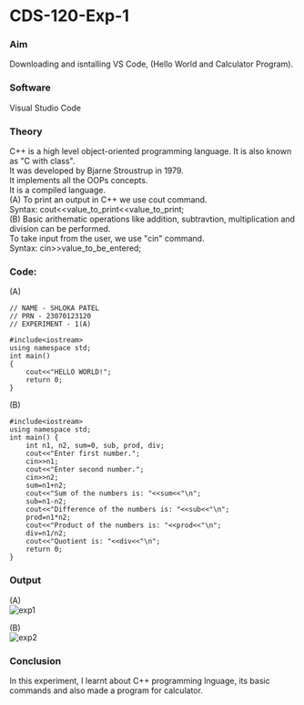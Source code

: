 # CDS-120-Exp-1

### Aim 
Downloading and isntalling VS Code, (Hello World and Calculator Program). <br> 

### Software 
Visual Studio Code <br> 

### Theory
C++ is a high level object-oriented programming language. It is also known as "C with class".<br> 
           It was developed by Bjarne Stroustrup in 1979. <br>
           It  implements all the OOPs concepts. <br>
           It is a compiled language. <br>
           (A) To print an output in C++ we use cout command. <br>
               Syntax: cout<<value_to_print<<value_to_print; <br> 
           (B) Basic arithematic operations like addition, subtravtion, multiplication and division can be performed. <br> 
               To take input from the user, we use "cin" command. <br>
               Syntax: cin>>value_to_be_entered;  <br>

### Code: <br> 

(A) <br> 
```
// NAME - SHLOKA PATEL 
// PRN - 23070123120 
// EXPERIMENT - 1(A) 

#include<iostream>  
using namespace std;
int main()
{ 
    cout<<"HELLO WORLD!";     
    return 0;
}
```

(B) <br> 
```
#include<iostream>
using namespace std;
int main() {
    int n1, n2, sum=0, sub, prod, div;
    cout<<"Enter first number.";          
    cin>>n1;
    cout<<"Enter second number.";         
    cin>>n2;
    sum=n1+n2;
    cout<<"Sum of the numbers is: "<<sum<<"\n";   
    sub=n1-n2;
    cout<<"Difference of the numbers is: "<<sub<<"\n";  
    prod=n1*n2;
    cout<<"Product of the numbers is: "<<prod<<"\n";         
    div=n1/n2;
    cout<<"Quotient is: "<<div<<"\n";                      
    return 0;
}
``` 
### Output <br>

(A) <br> 
![exp1](https://github.com/Shloka-Patel/Experiment---1/blob/main/Output_1A.png)

(B) <br> 
![exp2](https://github.com/Shloka-Patel/Experiment---1/blob/main/Output_1B.png)

### Conclusion 
In this experiment, I learnt about C++ programming lnguage, its basic commands and also made a program for calculator.  <br> 
              
